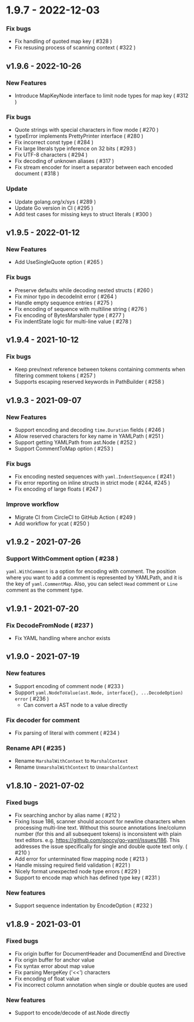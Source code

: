 # 1.9.7 - 2022-12-03

### Fix bugs

- Fix handling of quoted map key ( #328 )
- Fix resusing process of scanning context ( #322 )

## v1.9.6 - 2022-10-26

### New Features

- Introduce MapKeyNode interface to limit node types for map key ( #312 )

### Fix bugs

- Quote strings with special characters in flow mode ( #270 )
- typeError implements PrettyPrinter interface ( #280 )
- Fix incorrect const type ( #284 )
- Fix large literals type inference on 32 bits ( #293 )
- Fix UTF-8 characters ( #294 )
- Fix decoding of unknown aliases ( #317 )
- Fix stream encoder for insert a separator between each encoded document ( #318 )

### Update

- Update golang.org/x/sys ( #289 )
- Update Go version in CI ( #295 )
- Add test cases for missing keys to struct literals ( #300 )

## v1.9.5 - 2022-01-12

### New Features

* Add UseSingleQuote option ( #265 )

### Fix bugs

* Preserve defaults while decoding nested structs ( #260 )
* Fix minor typo in decodeInit error ( #264 )
* Handle empty sequence entries ( #275 )
* Fix encoding of sequence with multiline string ( #276 )
* Fix encoding of BytesMarshaler type ( #277 )
* Fix indentState logic for multi-line value ( #278 )

## v1.9.4 - 2021-10-12

### Fix bugs

* Keep prev/next reference between tokens containing comments when filtering comment tokens ( #257 )
* Supports escaping reserved keywords in PathBuilder ( #258 )

## v1.9.3 - 2021-09-07

### New Features

* Support encoding and decoding `time.Duration` fields ( #246 )
* Allow reserved characters for key name in YAMLPath ( #251 )
* Support getting YAMLPath from ast.Node ( #252 )
* Support CommentToMap option ( #253 )

### Fix bugs

* Fix encoding nested sequences with `yaml.IndentSequence` ( #241 )
* Fix error reporting on inline structs in strict mode ( #244, #245 )
* Fix encoding of large floats ( #247 )

### Improve workflow

* Migrate CI from CircleCI to GitHub Action ( #249 )
* Add workflow for ycat ( #250 )

## v1.9.2 - 2021-07-26

### Support WithComment option ( #238 )

`yaml.WithComment` is a option for encoding with comment.
The position where you want to add a comment is represented by YAMLPath, and it is the key of `yaml.CommentMap`.
Also, you can select `Head` comment or `Line` comment as the comment type.

## v1.9.1 - 2021-07-20

### Fix DecodeFromNode ( #237 )

- Fix YAML handling where anchor exists

## v1.9.0 - 2021-07-19

### New features

- Support encoding of comment node ( #233 )
- Support `yaml.NodeToValue(ast.Node, interface{}, ...DecodeOption) error` ( #236 )
  - Can convert a AST node to a value directly

### Fix decoder for comment

- Fix parsing of literal with comment ( #234 )

### Rename API ( #235 )

- Rename `MarshalWithContext` to `MarshalContext`
- Rename `UnmarshalWithContext` to `UnmarshalContext`

## v1.8.10 - 2021-07-02

### Fixed bugs

- Fix searching anchor by alias name ( #212 )
- Fixing Issue 186, scanner should account for newline characters when processing multi-line text. Without this source annotations line/column number (for this and all subsequent tokens) is inconsistent with plain text editors. e.g. https://github.com/goccy/go-yaml/issues/186. This addresses the issue specifically for single and double quote text only. ( #210 )
- Add error for unterminated flow mapping node ( #213 )
- Handle missing required field validation ( #221 )
- Nicely format unexpected node type errors ( #229 )
- Support to encode map which has defined type key ( #231 )

### New features

- Support sequence indentation by EncodeOption ( #232 )

## v1.8.9 - 2021-03-01

### Fixed bugs

- Fix origin buffer for DocumentHeader and DocumentEnd and Directive
- Fix origin buffer for anchor value
- Fix syntax error about map value
- Fix parsing MergeKey ('<<') characters
- Fix encoding of float value
- Fix incorrect column annotation when single or double quotes are used

### New features

- Support to encode/decode of ast.Node directly
